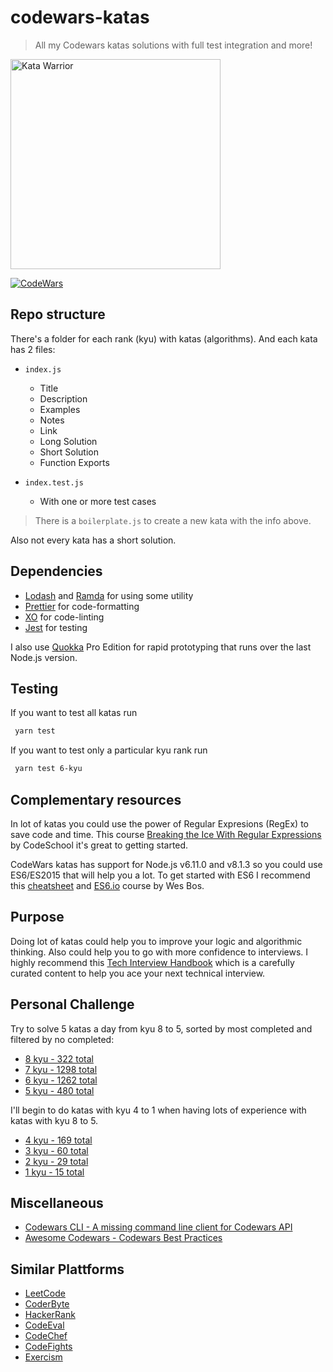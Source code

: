 # codewars-katas

> All my Codewars katas solutions with full test integration and more!

<img src="https://image.ibb.co/hGsWqG/katawarrior.png" alt="Kata Warrior" style="width: 336px;"/>

[![CodeWars](https://www.codewars.com/users/lndgalante/badges/large)](https://www.codewars.com/users/lndgalante "My Honor Badge")

## Repo structure

There's a folder for each rank (kyu) with katas (algorithms). And each kata has 2 files:

* `index.js`

  * Title
  * Description
  * Examples
  * Notes
  * Link
  * Long Solution
  * Short Solution
  * Function Exports

* `index.test.js`
  * With one or more test cases

> There is a `boilerplate.js` to create a new kata with the info above.

Also not every kata has a short solution.

## Dependencies

* [Lodash](https://github.com/lodash/lodash) and [Ramda](https://github.com/ramda/ramda) for using some utility
* [Prettier](https://github.com/prettier/prettier) for code-formatting
* [XO](https://github.com/sindresorhus/xo) for code-linting
* [Jest](https://github.com/facebook/jest) for testing

I also use [Quokka](https://quokkajs.com) Pro Edition for rapid prototyping that runs over the last Node.js version.

## Testing

If you want to test all katas run

```bash
 yarn test
```

If you want to test only a particular kyu rank run

```bash
 yarn test 6-kyu
```

## Complementary resources

In lot of katas you could use the power of Regular Expresions (RegEx) to save code and time. This course [Breaking the Ice With Regular Expressions](https://www.codeschool.com/courses/breaking-the-ice-with-regular-expressions) by CodeSchool it's great to getting started.

CodeWars katas has support for Node.js v6.11.0 and v8.1.3 so you could use ES6/ES2015 that will help you a lot. To get started with ES6 I recommend this [cheatsheet](https://github.com/mbeaudru/modern-js-cheatsheet) and [ES6.io](https://es6.io) course by Wes Bos.

## Purpose

Doing lot of katas could help you to improve your logic and algorithmic thinking. Also could help you to go with more confidence to interviews. I highly recommend this [Tech Interview Handbook](https://github.com/yangshun/tech-interview-handbook) which is a carefully curated content to help you ace your next technical interview.

## Personal Challenge

Try to solve 5 katas a day from kyu 8 to 5, sorted by most completed and filtered by no completed:

* [8 kyu - 322 total](https://www.codewars.com/kata/search/my-languages?q=&r%5B%5D=-8&xids=completed&beta=false&order_by=total_completed+desc)
* [7 kyu - 1298 total](https://www.codewars.com/kata/search/my-languages?q=&r%5B%5D=-7&xids=completed&beta=false&order_by=total_completed+desc)
* [6 kyu - 1262 total](https://www.codewars.com/kata/search/my-languages?q=&r%5B%5D=-6&xids=completed&beta=false&order_by=total_completed+desc)
* [5 kyu - 480 total](https://www.codewars.com/kata/search/my-languages?q=&r%5B%5D=-5&xids=completed&beta=false&order_by=total_completed+desc)

I'll begin to do katas with kyu 4 to 1 when having lots of experience with katas with kyu 8 to 5.

* [4 kyu - 169 total](https://www.codewars.com/kata/search/my-languages?q=&r%5B%5D=-4&xids=completed&beta=false&order_by=total_completed+desc)
* [3 kyu - 60 total](https://www.codewars.com/kata/search/my-languages?q=&r%5B%5D=-3&xids=completed&beta=false&order_by=total_completed+desc)
* [2 kyu - 29 total](https://www.codewars.com/kata/search/my-languages?q=&r%5B%5D=-2&xids=completed&beta=false&order_by=total_completed+desc)
* [1 kyu - 15 total](https://www.codewars.com/kata/search/my-languages?q=&r%5B%5D=-1&xids=completed&beta=false&order_by=total_completed+desc)

## Miscellaneous

* [Codewars CLI - A missing command line client for Codewars API](https://github.com/shime/codewars)
* [Awesome Codewars - Codewars Best Practices](https://github.com/dwqs/awesome-codewars/blob/master/summary.md)

## Similar Plattforms

* [LeetCode](https://leetcode.com)
* [CoderByte](https://coderbyte.com)
* [HackerRank](https://www.hackerrank.com)
* [CodeEval](https://www.codeeval.com)
* [CodeChef](https://www.codechef.com)
* [CodeFights](https://codefights.com)
* [Exercism](http://exercism.io)
